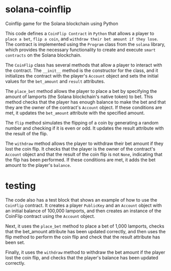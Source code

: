 # solana-coinflip
 Coinflip game for the Solana blockchain using Python

This code defines a `CoinFlip Contract` in `Python` that allows a player to `place a bet`, `flip a coin`, and `withdraw their bet amount if they lose`.
The contract is implemented using the `Program` class from the `solana` library, which provides the necessary functionality to create and execute `smart contracts` on the Solana blockchain.

The `CoinFlip` class has several methods that allow a player to interact with the contract. The `__init__` method is the constructor for the class, and it initializes the contract with the player's `Account` object and sets the initial values for the `bet_amount` and `result` attributes.

The `place_bet` method allows the player to place a bet by specifying the amount of lamports (the Solana blockchain's native token) to bet. This method checks that the player has enough balance to make the bet and that they are the owner of the contract's `Account` object. If these conditions are met, it updates the `bet_amount` attribute with the specified amount.

The `flip` method simulates the flipping of a coin by generating a random number and checking if it is even or odd. It updates the result attribute with the result of the flip.

The `withdraw` method allows the player to withdraw their bet amount if they lost the coin flip. It checks that the player is the owner of the contract's `Account` object and that the result of the coin flip is not `None`, indicating that the flip has been performed. If these conditions are met, it adds the bet amount to the player's `balance`.

# testing

The code also has a test block that shows an example of how to use the `CoinFlip` contract. It creates a player `PublicKey` and an `Account` object with an initial balance of 100,000 lamports, and then creates an instance of the CoinFlip contract using the `Account` object.

Next, it uses the `place_bet` method to place a bet of 1,000 lamports, checks that the bet_amount attribute has been updated correctly, and then uses the flip method to perform the coin flip and check that the result attribute has been set.

Finally, it uses the `withdraw` method to withdraw the bet amount if the player lost the coin flip, and checks that the player's balance has been updated correctly.